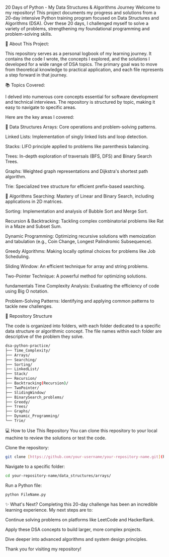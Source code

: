 20 Days of Python - My Data Structures & Algorithms Journey
Welcome to my repository! This project documents my progress and solutions from a 20-day intensive Python training program focused on Data Structures and Algorithms (DSA). Over these 20 days, I challenged myself to solve a variety of problems, strengthening my foundational programming and problem-solving skills.

🚀 About This Project:

This repository serves as a personal logbook of my learning journey. It contains the code I wrote, the concepts I explored, and the solutions I developed for a wide range of DSA topics. The primary goal was to move from theoretical knowledge to practical application, and each file represents a step forward in that journey.

📚 Topics Covered:

I delved into numerous core concepts essential for software development and technical interviews. The repository is structured by topic, making it easy to navigate to specific areas.

Here are the key areas I covered:

🧱 Data Structures
Arrays: Core operations and problem-solving patterns.

Linked Lists: Implementation of singly linked lists and loop detection.

Stacks: LIFO principle applied to problems like parenthesis balancing.

Trees: In-depth exploration of traversals (BFS, DFS) and Binary Search Trees.

Graphs: Weighted graph representations and Dijkstra's shortest path algorithm.

Trie: Specialized tree structure for efficient prefix-based searching.

🧠 Algorithms
Searching: Mastery of Linear and Binary Search, including applications in 2D matrices.

Sorting: Implementation and analysis of Bubble Sort and Merge Sort.

Recursion & Backtracking: Tackling complex combinatorial problems like Rat in a Maze and Subset Sum.

Dynamic Programming: Optimizing recursive solutions with memoization and tabulation (e.g., Coin Change, Longest Palindromic Subsequence).

Greedy Algorithms: Making locally optimal choices for problems like Job Scheduling.

Sliding Window: An efficient technique for array and string problems.

Two-Pointer Technique: A powerful method for optimizing solutions.

fundamentals
Time Complexity Analysis: Evaluating the efficiency of code using Big O notation.

Problem-Solving Patterns: Identifying and applying common patterns to tackle new challenges.

📂 Repository Structure

The code is organized into folders, with each folder dedicated to a specific data structure or algorithmic concept. The file names within each folder are descriptive of the problem they solve.

``` bash
dsa-python-practice/
├── Time_Complexity/
├── Arrays/
├── Searching/
├── Sorting/
├── LinkedList/
├── Stack/
├── Recursion/
├── Backtracking(Recursion)/
├── TwoPointer/
├── SlidingWindow/
├── BinarySearch_problems/
├── Greedy/
├── Trees/
├── Graphs/
├── Dynamic_Programming/
└── Trie/
```

💻 How to Use This Repository
You can clone this repository to your local machine to review the solutions or test the code.

Clone the repository:
```bash
git clone [https://github.com/your-username/your-repository-name.git](https://github.com/your-username/your-repository-name.git)
```
Navigate to a specific folder:
```bash
cd your-repository-name/data_structures/arrays/
```
Run a Python file:
```bash
python FileName.py
```
✨ What's Next?
Completing this 20-day challenge has been an incredible learning experience. My next steps are to:

Continue solving problems on platforms like LeetCode and HackerRank.

Apply these DSA concepts to build larger, more complex projects.

Dive deeper into advanced algorithms and system design principles.

Thank you for visiting my repository!
